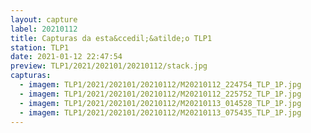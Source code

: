 ```yaml
---
layout: capture
label: 20210112
title: Capturas da esta&ccedil;&atilde;o TLP1
station: TLP1
date: 2021-01-12 22:47:54
preview: TLP1/2021/202101/20210112/stack.jpg
capturas:
  - imagem: TLP1/2021/202101/20210112/M20210112_224754_TLP_1P.jpg
  - imagem: TLP1/2021/202101/20210112/M20210112_225752_TLP_1P.jpg
  - imagem: TLP1/2021/202101/20210112/M20210113_014528_TLP_1P.jpg
  - imagem: TLP1/2021/202101/20210112/M20210113_075435_TLP_1P.jpg
---
```

